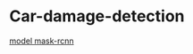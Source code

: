 # Car-damage-detection
[model mask-rcnn](https://drive.google.com/open?id=1y9ElGLy42GFRooT2BQZatdsBV9eHjT37)
